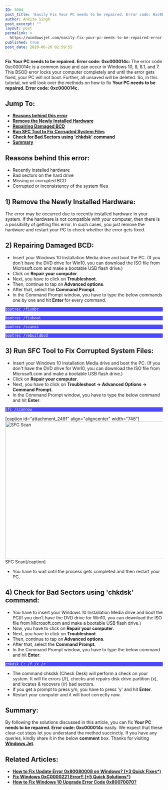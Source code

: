 ```yaml
---
ID: 3004
post_title: 'Easily Fix Your PC needs to be repaired. Error code: 0xc000014c!!'
author: Ankita Singh
post_excerpt: ""
layout: post
permalink: >
  https://windowsjet.com/easily-fix-your-pc-needs-to-be-repaired-error-code-0xc000014c-3004/
published: true
post_date: 2020-06-26 02:59:55
---
```

<strong><span class="dropcap dropcap1">F</span></strong><strong>ix Your PC needs to be repaired. Error code: 0xc000014c: </strong>The error code 0xc000014c is a common issue and can occur in Windows 10, 8, 8.1, and 7. This BSOD error locks your computer completely and until the error gets fixed, your PC will not boot. Further, all unsaved will be deleted. So, in this tutorial, we will look over the methods on how to fix <strong>Your PC needs to be repaired. Error code: 0xc000014c.</strong>
<h2>Jump To:</h2>
<ul>
 	<li><strong><a href="#1">Reasons behind this error</a></strong></li>
 	<li><strong><a href="#2">Remove the Newly Installed Hardware</a></strong></li>
 	<li><strong><a href="#3">Repairing Damaged BCD</a></strong></li>
 	<li><strong><a href="#4">Run SFC Tool to Fix Corrupted System Files</a></strong></li>
 	<li><strong><a href="#5">Check for Bad Sectors using 'chkdsk' command</a></strong></li>
 	<li><strong><a href="#6">Summary</a></strong></li>
</ul>
<h2 id="1">Reasons behind this error:</h2>
<ul>
 	<li>Recently installed hardware</li>
 	<li>Bad sectors on the hard drive</li>
 	<li>Missing or corrupted BCD</li>
 	<li>Corrupted or inconsistency of the system files</li>
</ul>
<h2 id="2">1) Remove the Newly Installed Hardware:</h2>
The error may be occurred due to recently installed hardware in your system. If the hardware is not compatible with your computer, then there is a possibility of getting this error. In such cases, you just remove the hardware and restart your PC to check whether the error gets fixed.
<h2 id="3">2) Repairing Damaged BCD:</h2>
<ul>
 	<li>Insert your Windows 10 Installation Media drive and boot the PC. (If you don't have the DVD drive for Win10, you can download the ISO file from Microsoft.com and make a bootable USB flash drive.)</li>
 	<li>Click on <strong>Repair your computer</strong>.</li>
 	<li>Next, you have to click on <strong>Troubleshoot</strong>.</li>
 	<li>Then, continue to tap on<strong> Advanced options</strong>.</li>
 	<li>After that, select the <strong>Command Prompt</strong>.</li>
 	<li>In the Command Prompt window, you have to type the below commands one by one and hit <strong>Enter </strong>for every command.</li>
</ul>
<p style="background: #4a47ff;"><code style="background: #4a47ff; color: white;">bootrec /fixmbr</code></p>
<p style="background: #4a47ff;"><code style="background: #4a47ff; color: white;">bootrec /fixboot</code></p>
<p style="background: #4a47ff;"><code style="background: #4a47ff; color: white;">bootrec /scanos</code></p>
<p style="background: #4a47ff;"><code style="background: #4a47ff; color: white;">bootrec /rebuildbcd </code></p>

<h2 id="4">3) Run SFC Tool to Fix Corrupted System Files:</h2>
<ul>
 	<li>Insert your Windows 10 Installation Media drive and boot the PC. (If you don't have the DVD drive for Win10, you can download the ISO file from Microsoft.com and make a bootable USB flash drive.)</li>
 	<li>Click on <strong>Repair your computer</strong>.</li>
 	<li>Next, you have to click on <strong>Troubleshoot -&gt; Advanced Options -&gt; Command Prompt.</strong></li>
 	<li>In the Command Prompt window, you have to type the below command and hit <strong>Enter</strong>.</li>
</ul>
<p style="background: #4a47ff;"><code style="background: #4a47ff; color: white;">sfc /scannow</code></p>


[caption id="attachment_2491" align="aligncenter" width="748"]<img class="size-full wp-image-2491" src="https://windowsjet.com/wp-content/uploads/2020/06/ue5.png" alt="SFC Scan" width="748" height="440" /> SFC Scan[/caption]
<ul>
 	<li>You have to wait until the process gets completed and then restart your PC.</li>
</ul>
<h2 id="5">4) Check for Bad Sectors using 'chkdsk' command:</h2>
<ul>
 	<li>You have to insert your Windows 10 Installation Media drive and boot the PC(If you don't have the DVD drive for Win10, you can download the ISO file from Microsoft.com and make a bootable USB flash drive.)</li>
 	<li>Now, you have to click on <strong>Repair your computer</strong>.</li>
 	<li>Next, you have to click on <strong>Troubleshoot</strong>.</li>
 	<li>Then, continue to tap on<strong> Advanced options</strong>.</li>
 	<li>After that, select the <strong>Command Prompt</strong>.</li>
 	<li>In the Command Prompt window, you have to type the below command and hit <strong>Enter</strong>.</li>
</ul>
<p style="background: #4a47ff;"><code style="background: #4a47ff; color: white;">chkdsk C: /f /x /r</code></p>

<ul>
 	<li>The command chkdsk (Check Desk) will perform a check on your system. It will fix errors (/f), checks and repairs disk drive partition (x), and locates &amp; recovers (/r) bad sectors.</li>
 	<li>If you get a prompt to press y/n, you have to press 'y' and hit <strong>Enter</strong>.</li>
 	<li>Restart your computer and it will boot correctly now.</li>
</ul>
<h2 id="6">Summary:</h2>
By following the solutions discussed in this article, you can fix <strong>Your PC needs to be repaired. Error code: 0xc000014c</strong> easily. We expect that these clear-cut steps let you understand the method succinctly. If you have any queries, kindly share it in the below <strong>comment</strong> box. Thanks for visiting <a href="https://windowsjet.com/"><strong>Windows Jet</strong></a>.
<h2>Related Articles:</h2>
<ul>
 	<li><strong><a class="LinkSuggestion__Link-sc-1mdih4x-2 jZPuuT" href="https://windowsjet.com/how-to-fix-update-error-0x80080008-on-windows-3-quick-fixes-2478/" target="_blank" rel="noopener noreferrer">How to Fix Update Error 0x80080008 on Windows? (*3 Quick Fixes*)</a></strong></li>
 	<li><strong><a class="LinkSuggestion__Link-sc-1mdih4x-2 jZPuuT" href="https://windowsjet.com/fix-windows-0xc0000221-error-5-quick-solutions-2921/" target="_blank" rel="noopener noreferrer">Fix Windows 0xC0000221 Error!! (*5 Quick Solutions*)</a></strong></li>
 	<li><strong><a class="LinkSuggestion__Link-sc-1mdih4x-2 jZPuuT" href="https://windowsjet.com/how-to-fix-windows-10-upgrade-error-code-0x80070070-2707/" target="_blank" rel="noopener noreferrer">How to Fix Windows 10 Upgrade Error Code 0x80070070?</a></strong></li>
</ul>